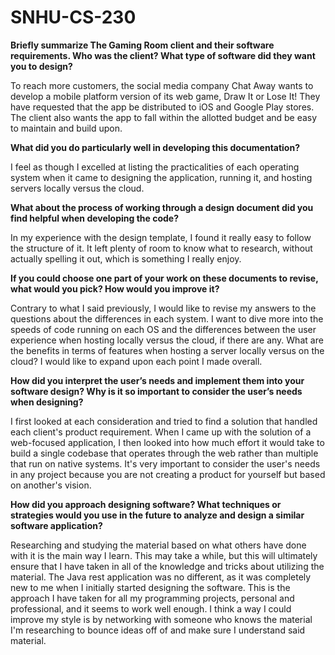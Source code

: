 # SNHU-CS-230
**Briefly summarize The Gaming Room client and their software requirements. Who was the client? What type of software did they want you to design?**


To reach more customers, the social media company Chat Away wants to develop a mobile platform version of its web game, Draw It or Lose It! They have requested that the app be distributed to iOS and Google Play stores. The client also wants the app to fall within the allotted budget and be easy to maintain and build upon.  




**What did you do particularly well in developing this documentation?**

I feel as though I excelled at listing the practicalities of each operating system when it came to designing the application, running it, and hosting servers locally versus the cloud.



**What about the process of working through a design document did you find helpful when developing the code?**

In my experience with the design template, I found it really easy to follow the structure of it.  It left plenty of room to know what to research, without actually spelling it out, which is something I really enjoy.


**If you could choose one part of your work on these documents to revise, what would you pick? How would you improve it?**

Contrary to what I said previously, I would like to revise my answers to the questions about the differences in each system.  I want to dive more into the speeds of code running on each OS and the differences between the user experience when hosting locally versus the cloud, if there are any.  What are the benefits in terms of features when hosting a server locally versus on the cloud?  I would like to expand upon each point I made overall.



**How did you interpret the user’s needs and implement them into your software design? Why is it so important to consider the user’s needs when designing?**

I first looked at each consideration and tried to find a solution that handled each client's product requirement.  When I came up with the solution of a web-focused application, I then looked into how much effort it would take to build a single codebase that operates through the web rather than multiple that run on native systems.  It's very important to consider the user's needs in any project because you are not creating a product for yourself but based on another's vision. 



**How did you approach designing software? What techniques or strategies would you use in the future to analyze and design a similar software application?**

Researching and studying the material based on what others have done with it is the main way I learn.  This may take a while, but this will ultimately ensure that I have taken in all of the knowledge and tricks about utilizing the material.  The Java rest application was no different, as it was completely new to me when I initially started designing the software.  This is the approach I have taken for all my programming projects, personal and professional, and it seems to work well enough.  I think a way I could improve my style is by networking with someone who knows the material I'm researching to bounce ideas off of and make sure I understand said material.





